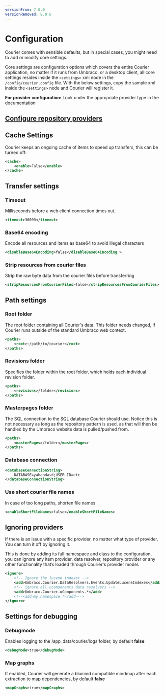 ```yaml
---
versionFrom: 7.0.0
versionRemoved: 8.0.0
---
```


# Configuration

Courier comes with sensible defaults, but in special cases, you might need to add or modify core settings.

Core settings are configuration options which covers the entire Courier application, no matter if it runs from Umbraco, or a desktop client, all core settings resides inside the `<settings>` xml node in the `/config/courier.config` file. With the below settings, copy the sample xml inside the `<settings>` node and Courier will register it.

**For provider configuration:** Look under the appropriate provider type in the documentation

## [Configure repository providers](RepositoryProviders.md)

## Cache Settings
Courier keeps an ongoing cache of items to speed up transfers, this can be turned off:

```xml
<cache>
	<enable>False</enable>
</cache>
```

## Transfer settings

### Timeout
Milliseconds before a web client connection times out.

```xml
<timeout>30000</timeout>
```

### Base64 encoding
Encode all resources and items as base64 to avoid illegal characters

```xml
<disableBase64Encoding>false</disableBase64Encoding >
```

### Strip resources from courier files
Strip the raw byte data from the courier files before transferring

```xml
<stripResourcesFromCourierFiles>false</stripResourcesFromCourierFiles>
```

## Path settings
### Root folder
The root folder containing all Courier's data. This folder needs changed, if Courier runs outside of the standard Umbraco web context. 

```xml	
<paths>  
	<root>~/path/to/courier</root>
</paths>
```

### Revisions folder
Specifies the folder within the root folder, which holds each individual revision folder.

```xml
<paths>  
	<revisions>/folder</revisions>
</paths>
```

### Masterpages folder
The SQL connection to the SQL database Courier should use. Notice this is not necessary as long as the repository pattern is used, as that will then be handled by the Umbraco website data is pulled/pushed from.

```xml
<paths>  
	<masterPages>/folder</masterPages>
</paths>
```

### Database connection

```xml
<databaseConnectionString>
	DATABASE=yahahdasd;USER ID=etc
</databaseConnectionString>
```

### Use short courier file names
In case of too long paths, shorten file names

```xml
<enableShortFileNames>false</enableShortFileNames>
```

## Ignoring providers
If there is an issue with a specific provider, no matter what type of provider. You can turn it off by ignoring it. 

This is done by adding its full namespace and class to the configuration, you can ignore any item provider, data resolver, repository provider or any other functionality that’s loaded through Courier's provider model.

```xml
<ignore>
    <!-- Ignore the lucene indexer -->
    <add>Umbraco.Courier.DataResolvers.Events.UpdateLuceneIndexes</add>
    <!-- ignore all ucomponents data resolvers -->
    <add>Umbraco.Courier.uComponents.*</add>
    <!--<add>my.namespace.*</add>-->
</ignore>
```

## Settings for debugging

### Debugmode
Enables logging to the /app_data/courier/logs folder, by default **false**

```xml
<debugMode>true</debugMode>
```

### Map graphs
If enabled, Courier will generate a blumind compatible mindmap after each extraction to map dependencies, by default **false**

```xml
<mapGraphs>true</mapGraphs>
```
